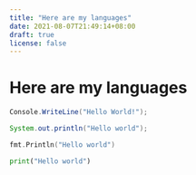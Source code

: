 ```yaml
---
title: "Here are my languages"
date: 2021-08-07T21:49:14+08:00
draft: true
license: false
---
```

# Here are my languages

```cs
Console.WriteLine("Hello World!");
```

```java
System.out.println("Hello world");
```

```go
fmt.Println("Hello world")
```

```python
print("Hello world")
```
